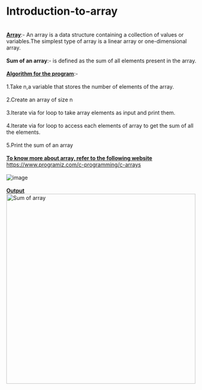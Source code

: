 # Introduction-to-array
<br><b><ins>Array</b></ins>:- An array is a data structure containing a collection of values or variables.The simplest type of array is a linear array or one-dimensional array.</br>
<br><b> Sum of an array</b>:- is defined as the sum of all elements present in the array.</br>
<br><b><ins>Algorithm for the program</b></ins>:-</br>
<br>1.Take n,a variable that stores the number of elements of the array.</br>
<br>2.Create an array of size n</br>
<br>3.Iterate via for loop to take array elements as input and print them.</br>
<br>4.Iterate via for loop to access each elements of array to get the sum of all the elements.</br>
<br>5.Print the sum of an array</br>
<b><ins><br>To know more about array, refer to the following website</b></ins></br>
https://www.programiz.com/c-programming/c-arrays
<br></br>
![image](https://user-images.githubusercontent.com/125802204/222045679-980dc7a2-c02b-4838-8803-87efa7d67944.png)
<br>
<br>
<b><ins>Output</b></ins>
<br>
<img width="497" alt="Sum of array" src="https://user-images.githubusercontent.com/125802204/234177613-fbdf6678-fca8-4f5b-8f6a-c4db4f0e296b.png">


